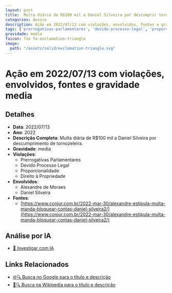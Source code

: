 ```yaml
---
layout: post
title:  Multa diária de R$100 mil a Daniel Silveira por descumprir tornozeleira
categories: dossie
description: Ação em 2022/07/13 com violações, envolvidos, fontes e gravidade media
tags: ['prerrogativas-parlamentares', 'devido-processo-legal', 'proporcionalidade', 'direito-a-propriedade', 'alexandre-de-moraes', 'daniel-silveira', 'gravidade-media']
gravidade: media
faicon: fas fa-exclamation-triangle
image:
  path: "/assets/solid/exclamation-triangle.svg"
---
```


# Ação em 2022/07/13 com violações, envolvidos, fontes e gravidade media

## Detalhes
- **Data**: 2022/07/13
- **Ano**: 2022
- **Descrição Completa**: Multa diária de R$100 mil a Daniel Silveira por descumprimento de tornozeleira.
- **Gravidade**: media <i class="fas fa-exclamation-triangle fa-2x"></i>
- **Violações**:
  - Prerrogativas Parlamentares
  - Devido Processo Legal
  - Proporcionalidade
  - Direito à Propriedade
- **Envolvidos**:
  - Alexandre de Moraes
  - Daniel Silveira
- **Fontes**:
  - [https://www.conjur.com.br/2022-mar-30/alexandre-estipula-multa-manda-bloquear-contas-daniel-silveira2/](https://www.conjur.com.br/2022-mar-30/alexandre-estipula-multa-manda-bloquear-contas-daniel-silveira2/)

## Análise por IA
- [🤖 Investigar com IA](https://www.perplexity.ai/search?q=%22Alexandre%20de%20Moraes%22%20Multa%20di%C3%A1ria%20de%20R%24100%20mil%20a%20Daniel%20Silveira%20por%20descumprir%20tornozeleira%20Multa%20di%C3%A1ria%20de%20R%24100%20mil%20a%20Daniel%20Silveira%20por%20descumprimento%20de%20tornozeleira.%20Prerrogativas%20Parlamentares%20Devido%20Processo%20Legal%20Proporcionalidade%20Direito%20%C3%A0%20Propriedade%202022%20gravidade%20media)

## Links Relacionados
- [🌐🔍 Busca no Google para o título e descrição](https://www.google.com/search?q=%22Alexandre%20de%20Moraes%22%20Multa%20di%C3%A1ria%20de%20R%24100%20mil%20a%20Daniel%20Silveira%20por%20descumprir%20tornozeleira%20Multa%20di%C3%A1ria%20de%20R%24100%20mil%20a%20Daniel%20Silveira%20por%20descumprimento%20de%20tornozeleira.%20Prerrogativas%20Parlamentares%20Devido%20Processo%20Legal%20Proporcionalidade%20Direito%20%C3%A0%20Propriedade%202022%20gravidade%20media)
- [📖🔍 Busca na Wikipedia para o título e descrição](https://pt.wikipedia.org/w/index.php?search=%22Alexandre%20de%20Moraes%22%20Multa%20di%C3%A1ria%20de%20R%24100%20mil%20a%20Daniel%20Silveira%20por%20descumprir%20tornozeleira%20Multa%20di%C3%A1ria%20de%20R%24100%20mil%20a%20Daniel%20Silveira%20por%20descumprimento%20de%20tornozeleira.%20Prerrogativas%20Parlamentares%20Devido%20Processo%20Legal%20Proporcionalidade%20Direito%20%C3%A0%20Propriedade%202022%20gravidade%20media)

